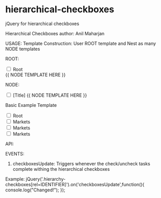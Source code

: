 hierarchical-checkboxes
=======================

jQuery for hierarchical checkboxes 


Hierarchical Checkboxes
author: Anil Maharjan


USAGE:
Template Construction:
User ROOT template and Nest as many NODE templates 

ROOT:
<div class="hierarchy-checkboxes" rel="test">
  <input class="hierarchy-root-checkbox" type="checkbox">
  <label class="hierarchy-root-label">Root</label>
  <div class="hierarchy-root-child hierarchy-node">
   {{ NODE TEMPLATE HERE }}
  </div>
</div>

NODE:
<div class="hierarchy-node [leaf]">
  <input class="hierarchy-checkbox" type="checkbox">
  <label class="hierarchy-label">[Title]</label>
  {{ NODE TEMPLATE HERE }}
</div> 


Basic Example Template
<div class="hierarchy-checkboxes" rel="test">
  <input class="hierarchy-root-checkbox" type="checkbox">
  <label class="hierarchy-root-label">Root</label>
  <div class="hierarchy-root-child hierarchy-node">
   <div class="hierarchy-node leaf">
      <input class="hierarchy-checkbox" type="checkbox">
      <label class="hierarchy-label">Markets</label>
      <div class="hierarchy-node leaf">
        <input class="hierarchy-checkbox" type="checkbox">
        <label class="hierarchy-label">Markets</label>
      </div> 
    </div> 
    <div class="hierarchy-node leaf">
      <input class="hierarchy-checkbox" type="checkbox">
      <label class="hierarchy-label">Markets</label>
    </div> 
  </div>
</div>



API:

EVENTS:
1. checkboxesUpdate:
  Triggers whenever the check/uncheck tasks complete withing the hierarchical checkboxes

Example:
jQuery('.hierarchy-checkboxes[rel=IDENTIFIER]').on('checkboxesUpdate',function(){
  console.log("Changed!");
});
